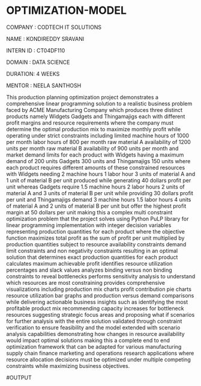# OPTIMIZATION-MODEL

COMPANY : CODTECH IT SOLUTIONS

NAME :  KONDIREDDY SRAVANI

INTERN ID : CT04DF110

DOMAIN : DATA SCIENCE

DURATION: 4 WEEKS

MENTOR :  NEELA SANTHOSH


This production planning optimization project demonstrates a comprehensive linear programming solution to a realistic business problem faced by ACME Manufacturing Company which produces three distinct products namely Widgets Gadgets and Thingamajigs each with different profit margins and resource requirements where the company must determine the optimal production mix to maximize monthly profit while operating under strict constraints including limited machine hours of 1000 per month labor hours of 800 per month raw material A availability of 1200 units per month raw material B availability of 900 units per month and market demand limits for each product with Widgets having a maximum demand of 200 units Gadgets 300 units and Thingamajigs 150 units where each product requires different amounts of these constrained resources with Widgets needing 2 machine hours 1 labor hour 3 units of material A and 1 unit of material B per unit produced while generating 40 dollars profit per unit whereas Gadgets require 1.5 machine hours 2 labor hours 2 units of material A and 3 units of material B per unit while providing 30 dollars profit per unit and Thingamajigs demand 3 machine hours 1.5 labor hours 4 units of material A and 2 units of material B per unit but offer the highest profit margin at 50 dollars per unit making this a complex multi constraint optimization problem that the project solves using Python PuLP library for linear programming implementation with integer decision variables representing production quantities for each product where the objective function maximizes total profit as the sum of profit per unit multiplied by production quantities subject to resource availability constraints demand limit constraints and non negativity constraints resulting in an optimal solution that determines exact production quantities for each product calculates maximum achievable profit identifies resource utilization percentages and slack values analyzes binding versus non binding constraints to reveal bottlenecks performs sensitivity analysis to understand which resources are most constraining provides comprehensive visualizations including production mix charts profit contribution pie charts resource utilization bar graphs and production versus demand comparisons while delivering actionable business insights such as identifying the most profitable product mix recommending capacity increases for bottleneck resources suggesting strategic focus areas and proposing what if scenarios for further analysis with the entire solution validated through constraint verification to ensure feasibility and the model extended with scenario analysis capabilities demonstrating how changes in resource availability would impact optimal solutions making this a complete end to end optimization framework that can be adapted for various manufacturing supply chain finance marketing and operations research applications where resource allocation decisions must be optimized under multiple competing constraints while maximizing business objectives.


#OUTPUT
